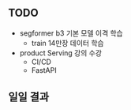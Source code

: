 ## TODO

- segformer b3 기본 모델 이격 학습 
    + train 14만장 데이터 학습
- product Serving 강의 수강
    - CI/CD
    - FastAPI

## 일일 결과
